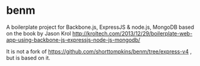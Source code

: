 # benm
A boilerplate project for Backbone.js, ExpressJS &amp; node.js, MongoDB based on the book by Jason Krol
http://kroltech.com/2013/12/29/boilerplate-web-app-using-backbone-js-expressjs-node-js-mongodb/

It is not a fork of https://github.com/shorttompkins/benm/tree/express-v4 , but is based on it.
